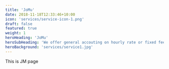 ```yaml
---
title: 'JoMu'
date: 2018-11-18T12:33:46+10:00
icon: 'services/service-icon-1.png'
draft: false
featured: true
weight: 1
heroHeading: 'JoMu'
heroSubHeading: 'We offer general accouting on hourly rate or fixed fee'
heroBackground: 'services/service1.jpg'
---
```

This is JM page
